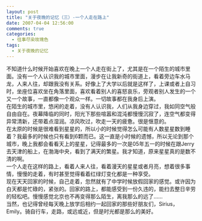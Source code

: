 ```yaml
---
layout: post
title: "关于夜晚的记忆（三）-一个人走在路上"
date: 2007-04-04 12:56:00
comments: true
categories:
  - 往事尽染玫瑰色
tags:
  - 关于夜晚的记忆
---
```

不知道什么时候开始喜欢在晚上一个人走在街上了，尤其是在一个陌生的城市里面。没有一个人认识我的城市里面，漫步在让我新奇的街道上，看着旁边车水马龙，人来人往，却跟我没有关系。好像上了大学以后就是这样了，上课或者上自习时，坐座位喜欢坐在角落里面，喜欢看着别人的喜怒哀乐，旁观者别人发生的一个又一个故事，一直都像一个观众一样。一切故事都在我身后上演。  
在陌生的城市里，悠闲的走着，没有人认识我，人们从我身边穿过，我如同空气般自由自在。夜幕降临的同时，阳光下那些喧嚣和混沌都慢慢沉寂了，连空气都变得异常清新，还带着点湿润。凉风吹过，吹走一天的疲惫。很是惬意的。  
在太原的时候是很难看到星星的，所以小的时候觉得怎么可能有人数星星数到睡着？我最多的时候也只有看到6颗而已。这一直是小时候的遗憾，所以无论到那个城市，晚上我都会看看天上的星星，记得最多的一次是05年五一的时候在跟Jerry去天津的船上，在渤海中央，看到了满天的繁星。我才知道，原来星星真的是数不清的啊。  
一个人走在这样的路上，看着人来人往，看着漫天的星星或者月亮，想着很多事情，慢慢的走着，有时甚至觉得看着红绿灯变化都是一种享受。  
现在天天回家的时候，自己走着，忽然就有了中学时候放假回家的感觉。或许因为白天都是忙碌的，紧张的。回家的路上，都能感受到一份久违的，能扫去整日辛劳的轻松吧。慢慢感觉北京也不再变得那么陌生，离我那么的远了……  
当然，也记得曾经每天晚上放学后相约一起回家的那些好朋友们，Sirius，Emily。骑自行车，走路，或远或近，但是时光都是那么的美好。